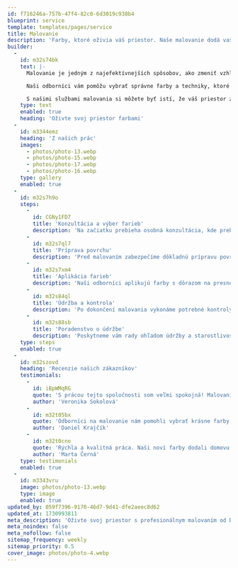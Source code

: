 ```yaml
---
id: f716246a-757b-47f4-82c0-6d3019c938b4
blueprint: service
template: templates/pages/service
title: Malovanie
description: 'Farby, ktoré oživia váš priestor. Naše malovanie dodá vašim interiérom nový vzhľad a atmosféru.'
builder:
  -
    id: m32s74bk
    text: |-
      Malovanie je jedným z najefektívnejších spôsobov, ako zmeniť vzhľad a atmosféru vášho domova alebo kancelárie. Naša spoločnosť ponúka profesionálne služby malovania interiérov, ktoré sú prispôsobené vašim potrebám a preferenciám. Používame kvalitné farby a moderné technológie, ktoré zabezpečia dlhú životnosť a estetiku výsledku.

      Naši odborníci vám pomôžu vybrať správne farby a techniky, ktoré najlepšie vyhovujú vašim požiadavkám. Či už plánujete malovanie obytných priestorov, kancelárií alebo iných interiérov, sme tu, aby sme vám pomohli dosiahnuť dokonalý výsledok. Naša práca je založená na detailoch a precíznosti, čím zabezpečujeme, že každý projekt bude dokončený na najvyššej úrovni.

      S našimi službami malovania si môžete byť istí, že váš priestor získa nový, svieži vzhľad, ktorý odráža váš osobný štýl a vkus.
    type: text
    enabled: true
    heading: 'Oživte svoj priestor farbami'
  -
    id: m3344emz
    heading: 'Z našich prác'
    images:
      - photos/photo-13.webp
      - photos/photo-15.webp
      - photos/photo-17.webp
      - photos/photo-16.webp
    type: gallery
    enabled: true
  -
    id: m32s7h9o
    steps:
      -
        id: CGNy1FD7
        title: 'Konzultácia a výber farieb'
        description: 'Na začiatku prebieha osobná konzultácia, kde preberieme vaše predstavy a vyberieme najvhodnejšie farby a techniky pre váš interiér. Naši odborníci vám poskytnú cenné rady a odporúčania, aby ste si mohli vybrať presne to, čo najlepšie vyhovuje vašim potrebám a vkusu. Zohľadníme aj osvetlenie a rozloženie miestnosti, aby sme zabezpečili, že farby budú vyzerať skvele v každom ročnom období.'
      -
        id: m32s7ql7
        title: 'Príprava povrchu'
        description: 'Pred malovaním zabezpečíme dôkladnú prípravu povrchu, vrátane čistenia, brúsenia a zakrývania nábytku, aby sme dosiahli maximálnu kvalitu a priľnavosť farby. Tento krok je kľúčový pre dosiahnutie hladkého a trvanlivého výsledku, pretože správna príprava povrchu minimalizuje riziko chýb a zaisťuje, že farba sa rovnomerne nanáša.'
      -
        id: m32s7xm4
        title: 'Aplikácia farieb'
        description: 'Naši odborníci aplikujú farby s dôrazom na presnosť a kvalitu, pričom používajú moderné technológie a materiály, aby zabezpečili hladký a rovnomerný povrch. Využívame rôzne techniky, ako je striekanie, natieranie alebo valcovanie, aby sme dosiahli požadovaný efekt a zaručili, že každý detail je dokonale spracovaný.'
      -
        id: m32s84ql
        title: 'Údržba a kontrola'
        description: 'Po dokončení malovania vykonáme potrebné kontroly a zabezpečíme, aby bol výsledok dokonalý a pripravený na používanie. Naši odborníci skontrolujú, či sú všetky povrchy rovnomerne natreté a či nie sú praskliny alebo iné nedostatky. Zabezpečíme, aby ste boli s výsledkom úplne spokojní.'
      -
        id: m32s88sb
        title: 'Poradenstvo o údržbe'
        description: 'Poskytneme vám rady ohľadom údržby a starostlivosti o vaše nové farby, aby ste si ich mohli dlhodobo užívať. Naši odborníci vám odporučia, ako správne čistiť a udržiavať natreté povrchy, aby si zachovali svoj vzhľad a trvanlivosť po celé roky.'
    type: steps
    enabled: true
  -
    id: m32szovd
    heading: 'Recenzie našich zákazníkov'
    testimonials:
      -
        id: iBpWMqRG
        quote: 'S prácou tejto spoločnosti som veľmi spokojná! Malovanie prebehlo rýchlo a profesionálne, a farby vyzerajú skvele.'
        author: 'Veronika Sokolová'
      -
        id: m32t05bx
        quote: 'Odborníci na malovanie nám pomohli vybrať krásne farby, ktoré oživili našu obývačku. Odporúčam ich každému!'
        author: 'Daniel Krajčík'
      -
        id: m32t0cno
        quote: 'Rýchla a kvalitná práca. Naši noví farby dodali domovu úplne nový vzhľad a atmosféru!'
        author: 'Marta Černá'
    type: testimonials
    enabled: true
  -
    id: m3343vru
    image: photos/photo-13.webp
    type: image
    enabled: true
updated_by: 059f7396-9170-46d7-9d41-dfe2aeec8d62
updated_at: 1730993811
meta_description: 'Oživte svoj priestor s profesionálnym malovaním od Domov Tech. Kvalitné farby a techniky pre dlhú životnosť.'
meta_noindex: false
meta_nofollow: false
sitemap_frequency: weekly
sitemap_priority: 0.5
cover_image: photos/photo-4.webp
---
```

